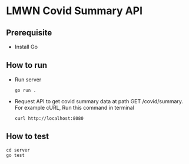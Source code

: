 # LMWN Covid Summary API

## Prerequisite

- Install Go

## How to run

- Run server
  ```
  go run .
  ```
- Request API to get covid summary data at path GET /covid/summary. For example cURL, Run this command in terminal
  ```
  curl http://localhost:8080
  ```

## How to test

```
cd server
go test
```
